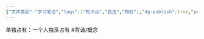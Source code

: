 ```yaml
---
{"文件类别":"学习笔记","tags":["知识点","民法","物权"],"dg-publish":true,"permalink":"/学习笔记studyup/物权法学/单独占有/","dgPassFrontmatter":true,"created":"2024-10-18T08:39:20.723+08:00","updated":"2024-10-23T12:11:06.318+08:00"}
---
```


单独占有：一个人独享占有 #背诵/概念 